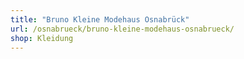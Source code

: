```yaml
---
title: "Bruno Kleine Modehaus Osnabrück"
url: /osnabrueck/bruno-kleine-modehaus-osnabrueck/
shop: Kleidung
---
```

